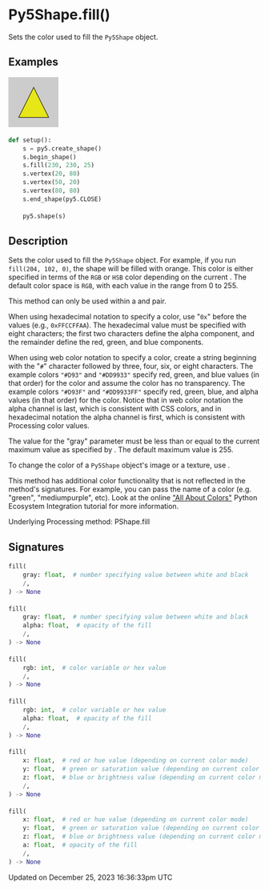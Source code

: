 # Py5Shape.fill()

Sets the color used to fill the `Py5Shape` object.

## Examples

<div class="example-table">

<div class="example-row"><div class="example-cell-image">

![example picture for fill()](/images/reference/Py5Shape_fill_0.png)

</div><div class="example-cell-code">

```python
def setup():
    s = py5.create_shape()
    s.begin_shape()
    s.fill(230, 230, 25)
    s.vertex(20, 80)
    s.vertex(50, 20)
    s.vertex(80, 80)
    s.end_shape(py5.CLOSE)

    py5.shape(s)
```

</div></div>

</div>

## Description

Sets the color used to fill the `Py5Shape` object. For example, if you run `fill(204, 102, 0)`, the shape will be filled with orange. This color is either specified in terms of the `RGB` or `HSB` color depending on the current [](sketch_color_mode). The default color space is `RGB`, with each value in the range from 0 to 255.

This method can only be used within a [](py5shape_begin_shape) and [](py5shape_end_shape) pair.

When using hexadecimal notation to specify a color, use "`0x`" before the values (e.g., `0xFFCCFFAA`). The hexadecimal value must be specified with eight characters; the first two characters define the alpha component, and the remainder define the red, green, and blue components.

When using web color notation to specify a color, create a string beginning with the "`#`" character followed by three, four, six, or eight characters. The example colors `"#D93"` and `"#DD9933"` specify red, green, and blue values (in that order) for the color and assume the color has no transparency. The example colors `"#D93F"` and `"#DD9933FF"` specify red, green, blue, and alpha values (in that order) for the color. Notice that in web color notation the alpha channel is last, which is consistent with CSS colors, and in hexadecimal notation the alpha channel is first, which is consistent with Processing color values.

The value for the "gray" parameter must be less than or equal to the current maximum value as specified by [](sketch_color_mode). The default maximum value is 255.

To change the color of a `Py5Shape` object's image or a texture, use [](py5shape_tint).

This method has additional color functionality that is not reflected in the method's signatures. For example, you can pass the name of a color (e.g. "green", "mediumpurple", etc). Look at the online ["All About Colors"](/integrations/colors) Python Ecosystem Integration tutorial for more information.

Underlying Processing method: PShape.fill

## Signatures

```python
fill(
    gray: float,  # number specifying value between white and black
    /,
) -> None

fill(
    gray: float,  # number specifying value between white and black
    alpha: float,  # opacity of the fill
    /,
) -> None

fill(
    rgb: int,  # color variable or hex value
    /,
) -> None

fill(
    rgb: int,  # color variable or hex value
    alpha: float,  # opacity of the fill
    /,
) -> None

fill(
    x: float,  # red or hue value (depending on current color mode)
    y: float,  # green or saturation value (depending on current color mode)
    z: float,  # blue or brightness value (depending on current color mode)
    /,
) -> None

fill(
    x: float,  # red or hue value (depending on current color mode)
    y: float,  # green or saturation value (depending on current color mode)
    z: float,  # blue or brightness value (depending on current color mode)
    a: float,  # opacity of the fill
    /,
) -> None
```

Updated on December 25, 2023 16:36:33pm UTC
